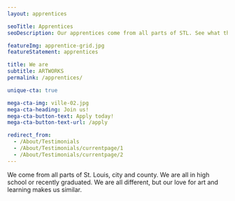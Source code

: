 ```yaml
---
layout: apprentices

seoTitle: Apprentices
seoDescription: Our apprentices come from all parts of STL. See what they have to say about STLOUISARTWORKS.

featureImg: apprentice-grid.jpg
featureStatement: apprentices

title: We are
subtitle: ARTWORKS
permalink: /apprentices/

unique-cta: true

mega-cta-img: ville-02.jpg
mega-cta-heading: Join us!
mega-cta-button-text: Apply today!
mega-cta-button-text-url: /apply

redirect_from:
  - /About/Testimonials
  - /About/Testimonials/currentpage/1
  - /About/Testimonials/currentpage/2
---
```

We come from all parts of St. Louis, city and county. We are all in high school or recently graduated. We are all different, but our love for art and learning makes us similar.
